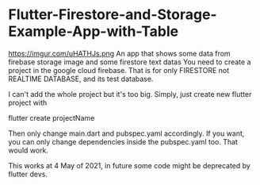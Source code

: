 # Flutter-Firestore-and-Storage-Example-App-with-Table

https://imgur.com/uHATHJs.png
An app that shows some data from firebase storage image and some firestore text datas
You need to create a project in the google cloud firebase. That is for only FIRESTORE not REALTIME DATABASE, and its test database.  

I can't add the whole project but it's too big. Simply, just create new flutter project with 


flutter create projectName


Then only change main.dart and pubspec.yaml accordingly. If you want, you can only change dependencies inside the pubspec.yaml too. That would work. 

This works at 4 May of 2021, in future some code might be deprecated by flutter devs.



